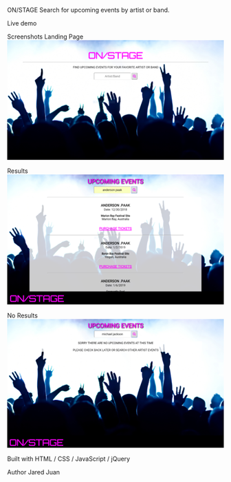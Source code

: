 ON/STAGE
Search for upcoming events by artist or band.

Live demo


Screenshots
Landing Page
![alt text](https://github.com/jaredmichael/api-hack/blob/master/images/landing-page.png)

Results
![alt text](https://github.com/jaredmichael/api-hack/blob/master/images/results-page.png)

No Results
![alt text](https://github.com/jaredmichael/api-hack/blob/master/images/no-results-page.png)

Built with
HTML / CSS / JavaScript / jQuery

Author
Jared Juan


